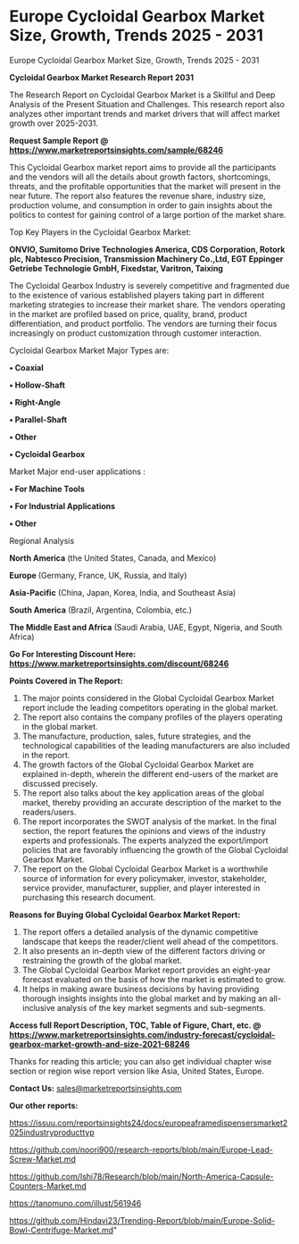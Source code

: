 # Europe Cycloidal Gearbox Market Size, Growth, Trends 2025 - 2031
Europe Cycloidal Gearbox Market Size, Growth, Trends 2025 - 2031

<strong>Cycloidal Gearbox Market Research Report 2031</strong>

The Research Report on Cycloidal Gearbox Market is a Skillful and Deep Analysis of the Present Situation and Challenges. This research report also analyzes other important trends and market drivers that will affect market growth over 2025-2031.

<strong>Request Sample Report @ <a href=https://www.marketreportsinsights.com/sample/68246>https://www.marketreportsinsights.com/sample/68246</a></strong>

This Cycloidal Gearbox market report aims to provide all the participants and the vendors will all the details about growth factors, shortcomings, threats, and the profitable opportunities that the market will present in the near future. The report also features the revenue share, industry size, production volume, and consumption in order to gain insights about the politics to contest for gaining control of a large portion of the market share.

Top Key Players in the Cycloidal Gearbox Market:

<strong>ONVIO, Sumitomo Drive Technologies America, CDS Corporation, Rotork plc, Nabtesco Precision, Transmission Machinery Co.,Ltd, EGT Eppinger Getriebe Technologie GmbH, Fixedstar, Varitron, Taixing</strong>

The Cycloidal Gearbox Industry is severely competitive and fragmented due to the existence of various established players taking part in different marketing strategies to increase their market share. The vendors operating in the market are profiled based on price, quality, brand, product differentiation, and product portfolio. The vendors are turning their focus increasingly on product customization through customer interaction.

Cycloidal Gearbox Market Major Types are:

<strong>• Coaxial

• Hollow-Shaft

• Right-Angle

• Parallel-Shaft

• Other

• Cycloidal Gearbox</strong>

Market Major end-user applications :

<strong>• For Machine Tools

• For Industrial Applications

• Other</strong>

Regional Analysis

</u><strong><b>North America</b></strong> (the United States, Canada, and Mexico)

<strong><b>Europe </b></strong>(Germany, France, UK, Russia, and Italy)

<strong><b>Asia-Pacific</b></strong> (China, Japan, Korea, India, and Southeast Asia)

<strong><b>South America</b></strong> (Brazil, Argentina, Colombia, etc.)

<strong><b>The Middle East and Africa</b></strong> (Saudi Arabia, UAE, Egypt, Nigeria, and South Africa)

<strong>Go For Interesting Discount Here: <a href=https://www.marketreportsinsights.com/discount/68246>https://www.marketreportsinsights.com/discount/68246</a></strong>

<strong>Points Covered in The Report:</strong>
<ol>
  <li>The major points considered in the Global Cycloidal Gearbox Market report include the leading competitors operating in the global market.</li>
  <li>The report also contains the company profiles of the players operating in the global market.</li>
  <li>The manufacture, production, sales, future strategies, and the technological capabilities of the leading manufacturers are also included in the report.</li>
  <li>The growth factors of the Global Cycloidal Gearbox Market are explained in-depth, wherein the different end-users of the market are discussed precisely.</li>
  <li>The report also talks about the key application areas of the global market, thereby providing an accurate description of the market to the readers/users.</li>
  <li>The report incorporates the SWOT analysis of the market. In the final section, the report features the opinions and views of the industry experts and professionals. The experts analyzed the export/import policies that are favorably influencing the growth of the Global Cycloidal Gearbox Market.</li>
  <li>The report on the Global Cycloidal Gearbox Market is a worthwhile source of information for every policymaker, investor, stakeholder, service provider, manufacturer, supplier, and player interested in purchasing this research document.</li>
</ol>
<strong>Reasons for Buying Global Cycloidal Gearbox Market Report:</strong>

<ol>
  <li>The report offers a detailed analysis of the dynamic competitive landscape that keeps the reader/client well ahead of the competitors.</li>
  <li>It also presents an in-depth view of the different factors driving or restraining the growth of the global market.</li>
  <li>The Global Cycloidal Gearbox Market report provides an eight-year forecast evaluated on the basis of how the market is estimated to grow.</li>
  <li>It helps in making aware business decisions by having providing thorough insights insights into the global market and by making an all-inclusive analysis of the key market segments and sub-segments.</li>
</ol>
<strong>Access full Report Description, TOC, Table of Figure, Chart, etc. @ <a href=https://www.marketreportsinsights.com/industry-forecast/cycloidal-gearbox-market-growth-and-size-2021-68246>https://www.marketreportsinsights.com/industry-forecast/cycloidal-gearbox-market-growth-and-size-2021-68246</a></strong>


Thanks for reading this article; you can also get individual chapter wise section or region wise report version like Asia, United States, Europe.

<strong>Contact Us:</strong>
sales@marketreportsinsights.com

<strong>Our other reports:</strong>

<a href=https://issuu.com/reportsinsights24/docs/europeaframedispensersmarket2025industryproducttyp>https://issuu.com/reportsinsights24/docs/europeaframedispensersmarket2025industryproducttyp</a>

<a href=https://github.com/noori900/research-reports/blob/main/Europe-Lead-Screw-Market.md>https://github.com/noori900/research-reports/blob/main/Europe-Lead-Screw-Market.md</a>

<a href=https://github.com/Ishi78/Research/blob/main/North-America-Capsule-Counters-Market.md>https://github.com/Ishi78/Research/blob/main/North-America-Capsule-Counters-Market.md</a>

<a href=https://tanomuno.com/illust/561946>https://tanomuno.com/illust/561946</a>

<a href=https://github.com/Hindavi23/Trending-Report/blob/main/Europe-Solid-Bowl-Centrifuge-Market.md>https://github.com/Hindavi23/Trending-Report/blob/main/Europe-Solid-Bowl-Centrifuge-Market.md</a>"
